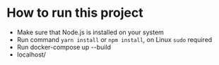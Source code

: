 # How to run this project

- Make sure that Node.js is installed on your system
- Run command `yarn install` or `npm install`, on Linux `sudo` required
- Run docker-compose up --build
- localhost/